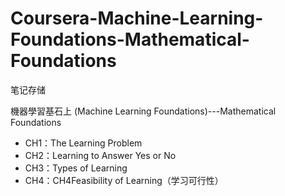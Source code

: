 # Coursera-Machine-Learning-Foundations-Mathematical-Foundations

笔记存储

機器學習基石上 (Machine Learning Foundations)---Mathematical Foundations


- CH1：The Learning Problem
- CH2：Learning to Answer Yes or No
- CH3：Types of Learning
- CH4：CH4Feasibility of Learning（学习可行性）
